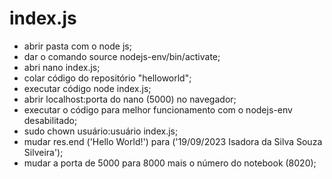 # index.js
- abrir pasta com o node js;
- dar o comando source nodejs-env/bin/activate;
- abri nano index.js;
- colar código do repositório "helloworld";
- executar código node index.js;
- abrir localhost:porta do nano (5000) no navegador;
- executar o código para melhor funcionamento com o nodejs-env desabilitado;
- sudo chown usuário:usuário index.js;
- mudar res.end ('Hello World!') para ('19/09/2023 Isadora da Silva Souza Silveira');
- mudar a porta de 5000 para 8000 mais o número do notebook (8020);
